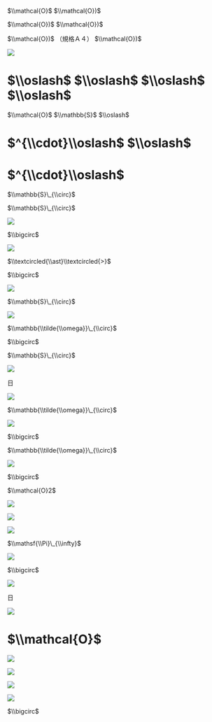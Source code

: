 $\\mathcal{O}$ $\\mathcal{O})$

$\\mathcal{O})$ $\\mathcal{O})$

$\\mathcal{O})$ （規格Ａ４） $\\mathcal{O})$

![](https://www.nta.go.jp/tmp/76141392-bb1e-40d7-a4c4-7d2e0a1061e8/images/f008a21f44c2a6aac0ab7f4ae066333ccb37fb4a4e18301a2e92824d15e7a94f.jpg)

# $\\oslash$ $\\oslash$ $\\oslash$ $\\oslash$

$\\mathcal{O}$ $\\mathbb{S}$ $\\oslash$

# $^{\\cdot}\\oslash$ $\\oslash$

# $^{\\cdot}\\oslash$

$\\mathbb{S}\_{\\circ}$

$\\mathbb{S}\_{\\circ}$

![](https://www.nta.go.jp/tmp/76141392-bb1e-40d7-a4c4-7d2e0a1061e8/images/a5a1466f4cb48d260c746b520dc57ea3dc80a38a7c0030e576f6f6c578e918e7.jpg)

$\\bigcirc$

![](https://www.nta.go.jp/tmp/76141392-bb1e-40d7-a4c4-7d2e0a1061e8/images/392be43b07118857cfa925b3d724c447be2a9191c92bf3a071f071b182308c8a.jpg)

$\\textcircled{\\ast}\\textcircled{>}$

$\\bigcirc$

![](https://www.nta.go.jp/tmp/76141392-bb1e-40d7-a4c4-7d2e0a1061e8/images/7c7c2178d2ca298d27cdc8d38777dc097d476e348bb7b48cf94097102c746de4.jpg)

$\\mathbb{S}\_{\\circ}$

![](https://www.nta.go.jp/tmp/76141392-bb1e-40d7-a4c4-7d2e0a1061e8/images/4031b90013d1a0cd20ef67cfcdb7bf81071c01ba877e3411a62605d4d48a63ac.jpg)

$\\mathbb{\\tilde{\\omega}}\_{\\circ}$

$\\bigcirc$

$\\mathbb{S}\_{\\circ}$

![](https://www.nta.go.jp/tmp/76141392-bb1e-40d7-a4c4-7d2e0a1061e8/images/b54d0b74ddd68261c35109830dd6d46aa25ab30649d77683310091a3ff05871e.jpg)

日

![](https://www.nta.go.jp/tmp/76141392-bb1e-40d7-a4c4-7d2e0a1061e8/images/edd577e4ddcaecb9b960c5c2650c3eb1868957c792132bbd4a3c5bd19ee98fd1.jpg)

$\\mathbb{\\tilde{\\omega}}\_{\\circ}$

![](https://www.nta.go.jp/tmp/76141392-bb1e-40d7-a4c4-7d2e0a1061e8/images/4fa6a0fde10da40651be4efd342dc416808ed6855bd65fcc9fa0ba68e6025e05.jpg)

$\\bigcirc$

$\\mathbb{\\tilde{\\omega}}\_{\\circ}$

![](https://www.nta.go.jp/tmp/76141392-bb1e-40d7-a4c4-7d2e0a1061e8/images/338b46592f2f2702ee26d39bd47fc1d7ac436a85377b36fc8e2718e73a2b719c.jpg)

$\\bigcirc$

$\\mathcal{O}2$

![](https://www.nta.go.jp/tmp/76141392-bb1e-40d7-a4c4-7d2e0a1061e8/images/994037826e8d4fa67393d0501727b993652d718bc3d2c7022ac63a7011840e5f.jpg)

![](https://www.nta.go.jp/tmp/76141392-bb1e-40d7-a4c4-7d2e0a1061e8/images/35b23e544bb3855040f8bab15299a6caa60786f6deae06a3ab85030c786affc5.jpg)

![](https://www.nta.go.jp/tmp/76141392-bb1e-40d7-a4c4-7d2e0a1061e8/images/c00952435768fb9e220d4d47799b6acb6fd01745a159ead16fd9df66d20882c3.jpg)

$\\mathsf{\\Pi}\_{\\infty}$

![](https://www.nta.go.jp/tmp/76141392-bb1e-40d7-a4c4-7d2e0a1061e8/images/d9ce0d3722746585fdba5daeb6c7fd90494a8d5a8779863d038bdf063a06e612.jpg)

$\\bigcirc$

![](https://www.nta.go.jp/tmp/76141392-bb1e-40d7-a4c4-7d2e0a1061e8/images/eff1995d577ed9ce0b059fe63069ebd26e18dcb2a81d12b02492c314fdf8c8ec.jpg)

日

![](https://www.nta.go.jp/tmp/76141392-bb1e-40d7-a4c4-7d2e0a1061e8/images/04726567682691ead07982f791e6af4065c500cc87cc50a0225bf8a42b8ca369.jpg)

# $\\mathcal{O}$

![](https://www.nta.go.jp/tmp/76141392-bb1e-40d7-a4c4-7d2e0a1061e8/images/83dc6ec319793c0544de2a5c4273999555d03750e2a3309cd93ec223b4a361a7.jpg)

![](https://www.nta.go.jp/tmp/76141392-bb1e-40d7-a4c4-7d2e0a1061e8/images/837ded95856e62b91ba309bda421a93657543df644d8a4216e1731ebe61863c5.jpg)

![](https://www.nta.go.jp/tmp/76141392-bb1e-40d7-a4c4-7d2e0a1061e8/images/03bf7941b8fdca4f2083fe06d97215b73b66cdce7ed2a1c8ea6723a2b9beb8c4.jpg)

![](https://www.nta.go.jp/tmp/76141392-bb1e-40d7-a4c4-7d2e0a1061e8/images/8dec92f20a2aac9c11296b7d32ba6af1afd0154b97ab867fb0d121298780ebd8.jpg)

$\\bigcirc$